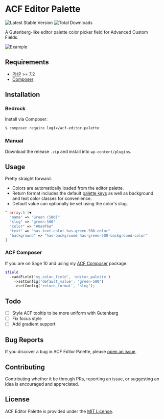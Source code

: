 # ACF Editor Palette

![Latest Stable Version](https://img.shields.io/packagist/v/log1x/acf-editor-palette?style=flat-square)
![Total Downloads](https://img.shields.io/packagist/dt/log1x/acf-editor-palette?style=flat-square)

A Gutenberg-like editor palette color picker field for Advanced Custom Fields.

![Example](https://i.imgur.com/bKKU4Sr.gif)

## Requirements

- [PHP](https://secure.php.net/manual/en/install.php) >= 7.2
- [Composer](https://getcomposer.org/download/)

## Installation

### Bedrock

Install via Composer:

```bash
$ composer require log1x/acf-editor-palette
```

### Manual

Download the release `.zip` and install into `wp-content/plugins`.

## Usage

Pretty straight forward.

- Colors are automatically loaded from the editor palette.
- Return format includes the default [palette keys](https://developer.wordpress.org/block-editor/developers/themes/theme-support/) as well as background and text color classes for convenience.
- Default value can optionally be set using the color's slug.

```php
^ array:5 [▼
  "name" => "Green (500)"
  "slug" => "green-500"
  "color" => "#0e9f6e"
  "text" => "has-text-color has-green-500-color"
  "background" => "has-background has-green-500-background-color"
]
```

### ACF Composer

If you are on Sage 10 and using my [ACF Composer](https://github.com/log1x/acf-composer) package:

```php
$field
  ->addField('my_color_field', 'editor_palette')
    ->setConfig('default_value', 'green-500')
    ->setConfig('return_format', 'slug');
```

## Todo

- [ ] Style ACF tooltip to be more uniform with Gutenberg
- [ ] Fix focus style
- [ ] Add gradient support

## Bug Reports

If you discover a bug in ACF Editor Palette, please [open an issue](https://github.com/log1x/acf-editor-palette/issues).

## Contributing

Contributing whether it be through PRs, reporting an issue, or suggesting an idea is encouraged and appreciated.

## License

ACF Editor Palette is provided under the [MIT License](https://github.com/log1x/acf-editor-palette/blob/master/LICENSE.md).
